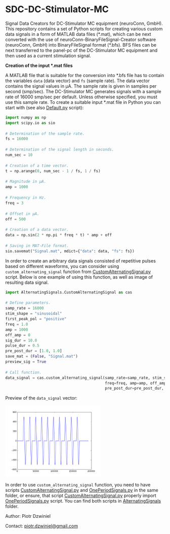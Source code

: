 # SDC-DC-Stimulator-MC
Signal Data Creators for DC-Stimulator MC equipment (neuroConn, GmbH). This repository contains a set of Python scripts for creating various custom data signals in a form of MATLAB data files (\*.mat), which can be next converted with the use of neuroConn-BinaryFileSignal-Creator software (neuroConn, GmbH) into BinaryFileSignal format (\*.bfs). BFS files can be next transferred to the panel-pc of the DC-Stimulator MC equipment and then used as a current stimulation signal.

**Creation of the input \*.mat files**

A MATLAB file that is suitable for the conversion into \*.bfs file has to contain the variables `data` (data vector) and `fs` (sample rate). The data vector contains the signal values in μA. The sample rate is given in samples per second (smp/sec). The DC-Stimulator MC generates signals with a sample rate of 16000 smp/sec per default. Unless otherwise specified, you must use this sample rate. To create a suitable input \*.mat file in Python you can start with (see also <a href="https://github.com/labvine/SDC-DC-Stimulator-MC/blob/master/Default.py">Default.py</a> script):

```python
import numpy as np
import scipy.io as sio

# Determination of the sample rate.
fs = 16000

# Determination of the signal length in seconds.
num_sec = 10

# Creation of a time vector.
t = np.arange(0, num_sec - 1 / fs, 1 / fs)

# Magnitude in μA.
amp = 1000

# Frequency in Hz.
freq = 3

# Offset in μA.
off = 500

# Creation of a data vector.
data = np.sin(2 * np.pi * freq * t) * amp + off

# Saving in MAT-File format.
sio.savemat("Signal.mat", mdict={"data": data, "fs": fs})
```

In order to create an arbitrary data signals consisted of repetitive pulses based on different waveforms, you can consider using `custom_alternating_signal` function from <a href="https://github.com/labvine/SDC-DC-Stimulator-MC/blob/master/AlternatingSignals/CustomAlternatingSignal.py">CustomAlternatingSignal.py</a> script. Below is one example of using this function, as well as image of resulting data signal.

```python
import AlternatingSignals.CustomAlternatingSignal as cas

# Define parameters.
samp_rate = 16000
stim_shape = "sinusoidal"
first_peak_pol = "positive"
freq = 1.0
amp = 1000
off_amp = 0
sig_dur = 10.0
pulse_dur = 0.5
pre_post_dur = [1.0, 1.0]
save_mat = (False, "Signal.mat")
preview_sig = True

# Call function.
data_signal = cas.custom_alternating_signal(samp_rate=samp_rate, stim_shape=stim_shape, first_peak_pol=first_peak_pol,
                                            freq=freq, amp=amp, off_amp=off_amp, sig_dur=sig_dur, pulse_dur=pulse_dur,
                                            pre_post_dur=pre_post_dur, save_mat=save_mat, preview_sig=preview_sig)
```

Preview of the `data_signal` vector:

<img src="https://github.com/labvine/SDC-DC-Stimulator-MC/blob/master/AlternatingSignals/Fig1.png" width="60%">

In order to use `custom_alternating_signal` function, you need to have scripts <a href="https://github.com/labvine/SDC-DC-Stimulator-MC/blob/master/AlternatingSignals/CustomAlternatingSignal.py">CustomAlternatingSignal.py</a> and <a href="https://github.com/labvine/SDC-DC-Stimulator-MC/blob/master/AlternatingSignals/OnePeriodSignals.py">OnePeriodSignals.py</a> in the same folder, or ensure, that script <a href="https://github.com/labvine/SDC-DC-Stimulator-MC/blob/master/AlternatingSignals/CustomAlternatingSignal.py">CustomAlternatingSignal.py</a> properly import <a href="https://github.com/labvine/SDC-DC-Stimulator-MC/blob/master/AlternatingSignals/OnePeriodSignals.py">OnePeriodSignals.py</a> script. You can find both scripts in <a href="https://github.com/labvine/SDC-DC-Stimulator-MC/tree/master/AlternatingSignals">AlternatingSignals</a> folder.

Author: Piotr Dzwiniel

Contact: piotr.dzwiniel@gmail.com

